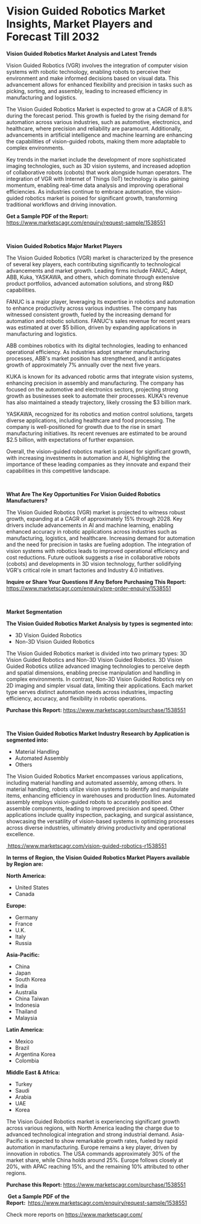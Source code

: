 <p><h1>Vision Guided Robotics Market Insights, Market Players and Forecast Till 2032</h1></p><p><strong>Vision Guided Robotics Market Analysis and Latest Trends</strong></p>
<p><p>Vision Guided Robotics (VGR) involves the integration of computer vision systems with robotic technology, enabling robots to perceive their environment and make informed decisions based on visual data. This advancement allows for enhanced flexibility and precision in tasks such as picking, sorting, and assembly, leading to increased efficiency in manufacturing and logistics.</p><p>The Vision Guided Robotics Market is expected to grow at a CAGR of 8.8% during the forecast period. This growth is fueled by the rising demand for automation across various industries, such as automotive, electronics, and healthcare, where precision and reliability are paramount. Additionally, advancements in artificial intelligence and machine learning are enhancing the capabilities of vision-guided robots, making them more adaptable to complex environments.</p><p>Key trends in the market include the development of more sophisticated imaging technologies, such as 3D vision systems, and increased adoption of collaborative robots (cobots) that work alongside human operators. The integration of VGR with Internet of Things (IoT) technology is also gaining momentum, enabling real-time data analysis and improving operational efficiencies. As industries continue to embrace automation, the vision-guided robotics market is poised for significant growth, transforming traditional workflows and driving innovation.</p></p>
<p><strong>Get a Sample PDF of the Report:&nbsp;</strong> <a href="https://www.marketscagr.com/enquiry/request-sample/1538551?utm_campaign=3550&utm_medium=2&utm_source=Github&utm_content=ia&utm_term=10042025&utm_id=vision-guided-robotics">https://www.marketscagr.com/enquiry/request-sample/1538551</a></p>
<p>&nbsp;</p>
<p><strong>Vision Guided Robotics Major Market Players</strong></p>
<p><p>The Vision Guided Robotics (VGR) market is characterized by the presence of several key players, each contributing significantly to technological advancements and market growth. Leading firms include FANUC, Adept, ABB, Kuka, YASKAWA, and others, which dominate through extensive product portfolios, advanced automation solutions, and strong R&D capabilities.</p><p>FANUC is a major player, leveraging its expertise in robotics and automation to enhance productivity across various industries. The company has witnessed consistent growth, fueled by the increasing demand for automation and robotic solutions. FANUC's sales revenue for recent years was estimated at over $5 billion, driven by expanding applications in manufacturing and logistics.</p><p>ABB combines robotics with its digital technologies, leading to enhanced operational efficiency. As industries adopt smarter manufacturing processes, ABB's market position has strengthened, and it anticipates growth of approximately 7% annually over the next five years.</p><p>KUKA is known for its advanced robotic arms that integrate vision systems, enhancing precision in assembly and manufacturing. The company has focused on the automotive and electronics sectors, projecting strong growth as businesses seek to automate their processes. KUKA's revenue has also maintained a steady trajectory, likely crossing the $3 billion mark.</p><p>YASKAWA, recognized for its robotics and motion control solutions, targets diverse applications, including healthcare and food processing. The company is well-positioned for growth due to the rise in smart manufacturing initiatives. Its recent revenues are estimated to be around $2.5 billion, with expectations of further expansion.</p><p>Overall, the vision-guided robotics market is poised for significant growth, with increasing investments in automation and AI, highlighting the importance of these leading companies as they innovate and expand their capabilities in this competitive landscape.</p></p>
<p>&nbsp;</p>
<p><strong>What Are The Key Opportunities For Vision Guided Robotics Manufacturers?</strong></p>
<p><p>The Vision Guided Robotics (VGR) market is projected to witness robust growth, expanding at a CAGR of approximately 15% through 2028. Key drivers include advancements in AI and machine learning, enabling enhanced accuracy in robotic applications across industries such as manufacturing, logistics, and healthcare. Increasing demand for automation and the need for precision in tasks are fueling adoption. The integration of vision systems with robotics leads to improved operational efficiency and cost reductions. Future outlook suggests a rise in collaborative robots (cobots) and developments in 3D vision technology, further solidifying VGR's critical role in smart factories and Industry 4.0 initiatives.</p></p>
<p><strong>Inquire or Share Your Questions If Any Before Purchasing This Report:</strong> <a href="https://www.marketscagr.com/enquiry/pre-order-enquiry/1538551?utm_campaign=3550&utm_medium=2&utm_source=Github&utm_content=ia&utm_term=10042025&utm_id=vision-guided-robotics">https://www.marketscagr.com/enquiry/pre-order-enquiry/1538551</a></p>
<p>&nbsp;</p>
<p><strong>Market Segmentation</strong></p>
<p><strong>The Vision Guided Robotics Market Analysis by types is segmented into:</strong></p>
<p><ul><li>3D Vision Guided Robotics</li><li>Non-3D Vision Guided Robotics</li></ul></p>
<p><p>The Vision Guided Robotics market is divided into two primary types: 3D Vision Guided Robotics and Non-3D Vision Guided Robotics. 3D Vision Guided Robotics utilize advanced imaging technologies to perceive depth and spatial dimensions, enabling precise manipulation and handling in complex environments. In contrast, Non-3D Vision Guided Robotics rely on 2D imaging and simpler visual data, limiting their applications. Each market type serves distinct automation needs across industries, impacting efficiency, accuracy, and flexibility in robotic operations.</p></p>
<p><strong>Purchase this Report:&nbsp;</strong><a href="https://www.marketscagr.com/purchase/1538551?utm_campaign=3550&utm_medium=2&utm_source=Github&utm_content=ia&utm_term=10042025&utm_id=vision-guided-robotics">https://www.marketscagr.com/purchase/1538551</a></p>
<p>&nbsp;</p>
<p><strong>The Vision Guided Robotics Market Industry Research by Application is segmented into:</strong></p>
<p><ul><li>Material Handling</li><li>Automated Assembly</li><li>Others</li></ul></p>
<p><p>The Vision Guided Robotics Market encompasses various applications, including material handling and automated assembly, among others. In material handling, robots utilize vision systems to identify and manipulate items, enhancing efficiency in warehouses and production lines. Automated assembly employs vision-guided robots to accurately position and assemble components, leading to improved precision and speed. Other applications include quality inspection, packaging, and surgical assistance, showcasing the versatility of vision-based systems in optimizing processes across diverse industries, ultimately driving productivity and operational excellence.</p></p>
<p><a href="https://www.marketscagr.com/vision-guided-robotics-r1538551?utm_campaign=3550&utm_medium=2&utm_source=Github&utm_content=ia&utm_term=10042025&utm_id=vision-guided-robotics">&nbsp;https://www.marketscagr.com/vision-guided-robotics-r1538551</a></p>
<p><strong>In terms of Region, the Vision Guided Robotics Market Players available by Region are:</strong></p>
<p>
    <p> <strong> North America: </strong>
        <ul>
            <li>United States</li>
            <li>Canada</li>
        </ul>
        </p> 
    <p> <strong> Europe: </strong>
        <ul>
            <li>Germany</li>
            <li>France</li>
            <li>U.K.</li>
            <li>Italy</li>
            <li>Russia</li>
        </ul>
        </p> 
    <p> <strong> Asia-Pacific: </strong>
        <ul>
            <li>China</li>
            <li>Japan</li>
            <li>South Korea</li>
            <li>India</li>
            <li>Australia</li>
            <li>China Taiwan</li>
            <li>Indonesia</li>
            <li>Thailand</li>
            <li>Malaysia</li>
        </ul>
        </p> 
    <p> <strong> Latin America: </strong>
        <ul>
            <li>Mexico</li>
            <li>Brazil</li>
            <li>Argentina Korea</li>
            <li>Colombia</li>
        </ul>
        </p> 
    <p> <strong> Middle East & Africa: </strong>
        <ul>
            <li>Turkey</li>
            <li>Saudi</li>
            <li>Arabia</li>
            <li>UAE</li>
            <li>Korea</li>
        </ul>
    </p>
    </p>
<p><p>The Vision Guided Robotics market is experiencing significant growth across various regions, with North America leading the charge due to advanced technological integration and strong industrial demand. Asia-Pacific is expected to show remarkable growth rates, fueled by rapid automation in manufacturing. Europe remains a key player, driven by innovation in robotics. The USA commands approximately 30% of the market share, while China holds around 25%. Europe follows closely at 20%, with APAC reaching 15%, and the remaining 10% attributed to other regions.</p></p>
<p><strong>Purchase this Report: </strong><a href="https://www.marketscagr.com/purchase/1538551?utm_campaign=3550&utm_medium=2&utm_source=Github&utm_content=ia&utm_term=10042025&utm_id=vision-guided-robotics">https://www.marketscagr.com/purchase/1538551</a></p>
<p>&nbsp;<strong>Get a Sample PDF of the Report:&nbsp;&nbsp;</strong><a href="https://www.marketscagr.com/enquiry/request-sample/1538551?utm_campaign=3550&utm_medium=2&utm_source=Github&utm_content=ia&utm_term=10042025&utm_id=vision-guided-robotics">https://www.marketscagr.com/enquiry/request-sample/1538551</a></p>
<p><strong></strong></p>
<p>Check more reports on <a href="https://www.marketscagr.com/?utm_campaign=3550&utm_medium=2&utm_source=Github&utm_content=ia&utm_term=10042025&utm_id=vision-guided-robotics">https://www.marketscagr.com/</a></p>